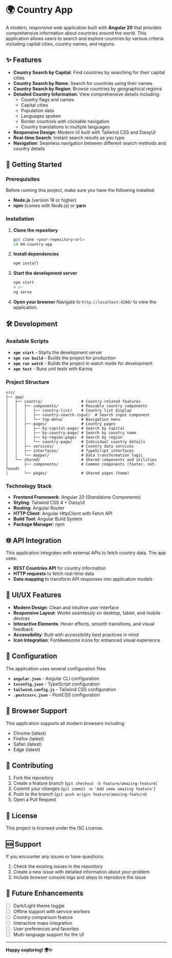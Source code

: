 # 🌍 Country App

A modern, responsive web application built with **Angular 20** that provides comprehensive information about countries around the world. This application allows users to search and explore countries by various criteria including capital cities, country names, and regions.

## ✨ Features

- **Country Search by Capital**: Find countries by searching for their capital cities
- **Country Search by Name**: Search for countries using their names
- **Country Search by Region**: Browse countries by geographical regions
- **Detailed Country Information**: View comprehensive details including:
  - Country flags and names
  - Capital cities
  - Population data
  - Languages spoken
  - Border countries with clickable navigation
  - Country translations in multiple languages
- **Responsive Design**: Modern UI built with Tailwind CSS and DaisyUI
- **Real-time Search**: Instant search results as you type
- **Navigation**: Seamless navigation between different search methods and country details

## 🚀 Getting Started

### Prerequisites

Before running this project, make sure you have the following installed:

- **Node.js** (version 18 or higher)
- **npm** (comes with Node.js) or **yarn**

### Installation

1. **Clone the repository**
   ```bash
   git clone <your-repository-url>
   cd 04-country-app
   ```

2. **Install dependencies**
   ```bash
   npm install
   ```

3. **Start the development server**
   ```bash
   npm start
   # or
   ng serve
   ```

4. **Open your browser**
   Navigate to `http://localhost:4200/` to view the application.

## 🛠️ Development

### Available Scripts

- **`npm start`** - Starts the development server
- **`npm run build`** - Builds the project for production
- **`npm run watch`** - Builds the project in watch mode for development
- **`npm test`** - Runs unit tests with Karma

### Project Structure

```
src/
├── app/
│   ├── country/                 # Country-related features
│   │   ├── components/          # Reusable country components
│   │   │   ├── country-list/    # Country list display
│   │   │   ├── country-search-input/  # Search input component
│   │   │   └── top-menu/        # Navigation menu
│   │   ├── pages/               # Country pages
│   │   │   ├── by-capital-page/ # Search by capital
│   │   │   ├── by-country-page/ # Search by country name
│   │   │   ├── by-region-page/  # Search by region
│   │   │   └── country-page/    # Individual country details
│   │   ├── services/            # Country data services
│   │   ├── interfaces/          # TypeScript interfaces
│   │   └── mapper/              # Data transformation logic
│   └── shared/                  # Shared components and utilities
│       ├── components/          # Common components (footer, not-found)
│       └── pages/               # Shared pages (home)
```

### Technology Stack

- **Frontend Framework**: Angular 20 (Standalone Components)
- **Styling**: Tailwind CSS 4 + DaisyUI
- **Routing**: Angular Router
- **HTTP Client**: Angular HttpClient with Fetch API
- **Build Tool**: Angular Build System
- **Package Manager**: npm

## 🌐 API Integration

This application integrates with external APIs to fetch country data. The app uses:
- **REST Countries API** for country information
- **HTTP requests** to fetch real-time data
- **Data mapping** to transform API responses into application models

## 🎨 UI/UX Features

- **Modern Design**: Clean and intuitive user interface
- **Responsive Layout**: Works seamlessly on desktop, tablet, and mobile devices
- **Interactive Elements**: Hover effects, smooth transitions, and visual feedback
- **Accessibility**: Built with accessibility best practices in mind
- **Icon Integration**: FontAwesome icons for enhanced visual experience

## 🔧 Configuration

The application uses several configuration files:
- **`angular.json`** - Angular CLI configuration
- **`tsconfig.json`** - TypeScript configuration
- **`tailwind.config.js`** - Tailwind CSS configuration
- **`.postcssrc.json`** - PostCSS configuration

## 📱 Browser Support

This application supports all modern browsers including:
- Chrome (latest)
- Firefox (latest)
- Safari (latest)
- Edge (latest)

## 🤝 Contributing

1. Fork the repository
2. Create a feature branch (`git checkout -b feature/amazing-feature`)
3. Commit your changes (`git commit -m 'Add some amazing feature'`)
4. Push to the branch (`git push origin feature/amazing-feature`)
5. Open a Pull Request

## 📄 License

This project is licensed under the ISC License.

## 🆘 Support

If you encounter any issues or have questions:
1. Check the existing issues in the repository
2. Create a new issue with detailed information about your problem
3. Include browser console logs and steps to reproduce the issue

## 🔮 Future Enhancements

- [ ] Dark/Light theme toggle
- [ ] Offline support with service workers
- [ ] Country comparison feature
- [ ] Interactive maps integration
- [ ] User preferences and favorites
- [ ] Multi-language support for the UI

---

**Happy exploring! 🌍✨**

